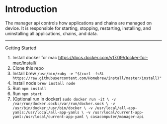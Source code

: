 Introduction
============

The manager api controls how applications and chains are managed on device. It is responsible for starting, stopping,
restarting, installing, and uninstalling all applications, chains, and data.

---------

Getting Started

  1. Install docker for mac https://docs.docker.com/v17.09/docker-for-mac/install/
  1. Clone this repo
  1. Install brew `/usr/bin/ruby -e "$(curl -fsSL https://raw.githubusercontent.com/Homebrew/install/master/install)"`
  1. Install node `brew install node`
  1. Run `npm install`
  1. Run `npm start`
  1. (Optional run in docker) `sudo docker run -it \
                                   -v /var/run/docker.sock:/var/run/docker.sock \
                                   -v /usr/bin/docker:/usr/bin/docker \
                                   -v /usr/local/all-app-yamls:/usr/local/all-app-yamls \
                                   -v /usr/local/current-app-yaml:/usr/local/current-app-yaml \
                                   casacomputer/manager-api`



